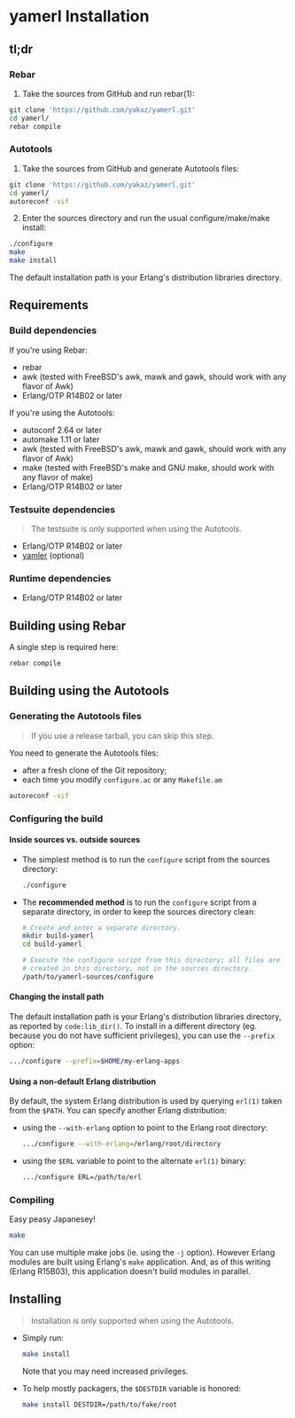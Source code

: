 # yamerl Installation

## tl;dr

### Rebar

1. Take the sources from GitHub and run rebar(1):

  ```bash
  git clone 'https://github.com/yakaz/yamerl.git'
  cd yamerl/
  rebar compile
  ```

### Autotools

1. Take the sources from GitHub and generate Autotools files:

  ```bash
  git clone 'https://github.com/yakaz/yamerl.git'
  cd yamerl/
  autoreconf -vif
  ```

2. Enter the sources directory and run the usual configure/make/make install:

  ```bash
  ./configure
  make
  make install
  ```

The default installation path is your Erlang's distribution libraries directory.

## Requirements

### Build dependencies

If you're using Rebar:
* rebar
* awk (tested with FreeBSD's awk, mawk and gawk, should work with any flavor of Awk)
* Erlang/OTP R14B02 or later

If you're using the Autotools:
* autoconf 2.64 or later
* automake 1.11 or later
* awk (tested with FreeBSD's awk, mawk and gawk, should work with any flavor of Awk)
* make (tested with FreeBSD's make and GNU make, should work with any flavor of make)
* Erlang/OTP R14B02 or later

### Testsuite dependencies

> The testsuite is only supported when using the Autotools.

* Erlang/OTP R14B02 or later
* [yamler](https://github.com/goertzenator/yamler) (optional)

### Runtime dependencies

* Erlang/OTP R14B02 or later

## Building using Rebar

A single step is required here:
```bash
rebar compile
```

## Building using the Autotools

### Generating the Autotools files

> If you use a release tarball, you can skip this step.

You need to generate the Autotools files:
* after a fresh clone of the Git repository;
* each time you modify `configure.ac` or any `Makefile.am`

```bash
autoreconf -vif
```

### Configuring the build

#### Inside sources vs. outside sources

* The simplest method is to run the `configure` script from the sources directory:

  ```bash
  ./configure
  ```

* The **recommended method** is to run the `configure` script from a separate directory, in order to keep the sources directory clean:

  ```bash
  # Create and enter a separate directory.
  mkdir build-yamerl
  cd build-yamerl

  # Execute the configure script from this directory; all files are
  # created in this directory, not in the sources directory.
  /path/to/yamerl-sources/configure
  ```

#### Changing the install path

The default installation path is your Erlang's distribution libraries directory, as reported by `code:lib_dir()`. To install in a different directory (eg. because you do not have sufficient privileges), you can use the `--prefix` option:
```bash
.../configure --prefix=$HOME/my-erlang-apps
```

#### Using a non-default Erlang distribution

By default, the system Erlang distribution is used by querying `erl(1)` taken from the `$PATH`. You can specify another Erlang distribution:

* using the `--with-erlang` option to point to the Erlang root directory:

  ```bash
  .../configure --with-erlang=/erlang/root/directory
  ```

* using the `$ERL` variable to point to the alternate `erl(1)` binary:

  ```bash
  .../configure ERL=/path/to/erl
  ```

### Compiling

Easy peasy Japanesey!
```bash
make
```

You can use multiple make jobs (ie. using the `-j` option). However Erlang modules are built using Erlang's `make` application. And, as of this writing (Erlang R15B03), this application doesn't build modules in parallel.

## Installing

> Installation is only supported when using the Autotools.

* Simply run:

  ```bash
  make install
  ```

  Note that you may need increased privileges.

* To help mostly packagers, the `$DESTDIR` variable is honored:

  ```bash
  make install DESTDIR=/path/to/fake/root
  ```

